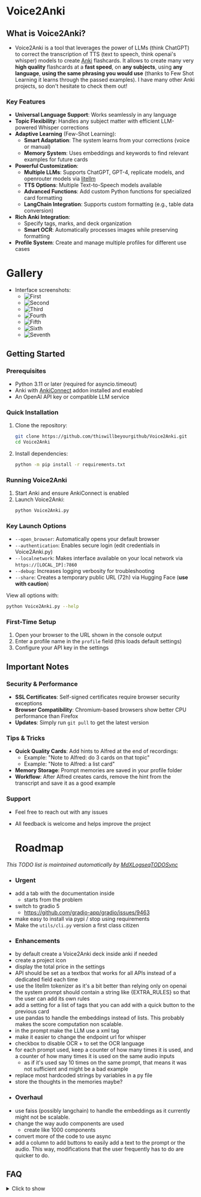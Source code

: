 # Voice2Anki

## What is Voice2Anki?
* Voice2Anki is a tool that leverages the power of LLMs (think ChatGPT) to correct the transcription of TTS (text to speech, think openai's whisper) models to create [Anki](https://apps.ankiweb.net/) flashcards. It allows to create many very **high quality** flashcards at a **fast speed**, on **any subjects**, using **any language**, **using the same phrasing you would use** (thanks to Few Shot Learning it learns through the passed examples). I have many other Anki projects, so don't hesitate to check them out!

### Key Features
* **Universal Language Support**: Works seamlessly in any language
* **Topic Flexibility**: Handles any subject matter with efficient LLM-powered Whisper corrections
* **Adaptive Learning** (Few-Shot Learning): 
    * **Smart Adaptation**: The system learns from your corrections (voice or manual)
    * **Memory System**: Uses embeddings and keywords to find relevant examples for future cards
* **Powerful Customization**:
    * **Multiple LLMs**: Supports ChatGPT, GPT-4, replicate models, and openrouter models via [litellm](https://docs.litellm.ai/)
    * **TTS Options**: Multiple Text-to-Speech models available
    * **Advanced Functions**: Add custom Python functions for specialized card formatting
    * **LangChain Integration**: Supports custom formatting (e.g., table data conversion)
* **Rich Anki Integration**:
    * Specify tags, marks, and deck organization
    * **Smart OCR**: Automatically processes images while preserving formatting
* **Profile System**: Create and manage multiple profiles for different use cases

# Gallery
* Interface screenshots:
  * ![First](./docs/first.png)
  * ![Second](./docs/second.png)
  * ![Third](./docs/third.png)
  * ![Fourth](./docs/fourth.png)
  * ![Fifth](./docs/fifth.png)
  * ![Sixth](./docs/sixth.png)
  * ![Seventh](./docs/seventh.png)


## Getting Started

### Prerequisites
* Python 3.11 or later (required for asyncio.timeout)
* Anki with [AnkiConnect](https://ankiweb.net/shared/info/2055492159) addon installed and enabled
* An OpenAI API key or compatible LLM service

### Quick Installation
1. Clone the repository:
   ```bash
   git clone https://github.com/thiswillbeyourgithub/Voice2Anki.git
   cd Voice2Anki
   ```
2. Install dependencies:
   ```bash
   python -m pip install -r requirements.txt
   ```

### Running Voice2Anki
1. Start Anki and ensure AnkiConnect is enabled
2. Launch Voice2Anki:
   ```bash
   python Voice2Anki.py
   ```
   
### Key Launch Options
* `--open_browser`: Automatically opens your default browser
* `--authentication`: Enables secure login (edit credentials in Voice2Anki.py)
* `--localnetwork`: Makes interface available on your local network via `https://[LOCAL_IP]:7860`
* `--debug`: Increases logging verbosity for troubleshooting
* `--share`: Creates a temporary public URL (72h) via Hugging Face (**use with caution**)

View all options with:
```bash
python Voice2Anki.py --help
```

### First-Time Setup
1. Open your browser to the URL shown in the console output
2. Enter a profile name in the `profile` field (this loads default settings)
3. Configure your API key in the settings

## Important Notes

### Security & Performance
* **SSL Certificates**: Self-signed certificates require browser security exceptions
* **Browser Compatibility**: Chromium-based browsers show better CPU performance than Firefox
* **Updates**: Simply run `git pull` to get the latest version

### Tips & Tricks
* **Quick Quality Cards**: Add hints to Alfred at the end of recordings:
  * Example: "Note to Alfred: do 3 cards on that topic"
  * Example: "Note to Alfred: a list card"
* **Memory Storage**: Prompt memories are saved in your profile folder
* **Workflow**: After Alfred creates cards, remove the hint from the transcript and save it as a good example

### Support
* Feel free to reach out with any issues
* All feedback is welcome and helps improve the project


  # Roadmap
<i>This TODO list is maintained automatically by [MdXLogseqTODOSync](https://github.com/thiswillbeyourgithub/MdXLogseqTODOSync)</i>

  <!-- BEGIN_TODO -->
- ### Urgent
- add a tab with the documentation inside
    - starts from the problem
- switch to gradio 5
    - https://github.com/gradio-app/gradio/issues/9463
- make easy to install via pypi / stop using requirements
- Make the `utils/cli.py` version a first class citizen
- ### Enhancements
- by default create a Voice2Anki deck inside anki if needed
- create a project icon
- display the total price in the settings
- API should be set as a textbox that works for all APIs instead of a dedicated field each time
- use the litellm tokenizer as it's a bit better than relying only on openai
- the system prompt should contain a string like {EXTRA_RULES} so that the user can add its own rules
- add  a setting for a list of tags that you can add with a quick button to the previous card
- use pandas to handle the embeddings instead of lists. This probably makes the score computation non scalable.
- in the prompt make the LLM use a <thinking> xml tag
- make it easier to change the endpoint url for whisper
- checkbox to disable OCR + to set the OCR language
- for each prompt used, keep a counter of how many times it is used, and a counter of how many times it is used on the same audio inputs
    - as if it's used say 10 times on the same prompt, that means it was not sufficient and might be a bad example
- replace most hardcoded strings by variables in a py file
- store the thoughts in the memories maybe?
- ### Overhaul
- use faiss (possibly langchain) to handle the embeddings as it currently might not be scalable.
- change the way audo components are used
    - create like 1000 components
- convert more of the code to use async
- add a column to add buttons to easily add a text to the prompt or the audio. This way, modifications that the user frequently has to do are quicker to do.
<!-- END_TODO -->


## FAQ

<details>
  <summary>
    Click to show
  </summary>


#### Why was this project created?
      Voice2Anki started as a tool to help me towards the end of medical school. I then released it hastily here and documented it quickly using [aider](https://aider.chat/). It worked well for me and I think it should be made much more accessible to people.

#### How did you use it?
      My workflow was to **record long audio sessions** where I would speak out loud the flashcards I wanted to create, separating each card with an audible "STOP". Using my other project [Whisper Audio Splitter](https://github.com/thiswillbeyourgithub/whisper_audio_splitter), I could then **automatically split** this long recording into individual flashcard-sized segments. These segments were then **batch processed** by Voice2Anki which would create and import them directly into Anki. This approach was **very efficient** for creating large numbers of high-quality flashcards quickly.

#### What is the status of this project?
      I will now use it much less because I'm nearing the end of medical school but definitely want this project to grow. If people are knowledgeable about python packaging into anki don't hesitate to come forward because I won't have the time alone and if no one seems interested. Last time I checked it was fully functional but I modified it to make it more accessible and documented etc and some bugs might have appeared because of the refactoring so please don't hesitate to open an issue as it's usually something dumb and quick to fix. Check out the Roadmap section above for a comprehensive list of planned improvements and known issues that need to be addressed.

#### What are profiles and why should I use them?
      Profiles were made to separate example prompts. For example, if you have lots of list type anki cards about medical stuff then you might want a separate folder for physics related flashcards where your cards are phrased in another way.

#### What does OCR have to do with Voice2Anki?
      I made https://github.com/thiswillbeyourgithub/OCR_with_format to do OCR on the screenshots I was taking from my medical books so decided to include it in Voice2Anki so that you can use the native anki search browser and it will search among image content too.

#### What is Few-Shot Learning?
      Few-Shot Learning is a machine learning approach where a model learns from a very small number of examples, unlike traditional machine learning that requires large datasets. In Voice2Anki, this technique is used to adapt the LLM's behavior based on just a few corrected examples you provide. When you correct a card and save it as an example, the system uses these few examples (or "shots") to understand your preferred style and formatting, making future cards more aligned with your preferences. You can learn more about Few-Shot Learning [here](https://www.geeksforgeeks.org/zero-shot-vs-one-shot-vs-few-shot-learning/#what-is-fewshot-learning).

#### Do I have to use the Gradio GUI or can it run autonomously?
      Initially, Voice2Anki was designed to be used only with the GUI interface. However, there is now an experimental CLI script located at `utils/cli.py` that can create flashcards autonomously. Please note that this CLI version is personal, barely tested, and should be used with caution.

#### How can I help with the project?
      We need help in several areas, including making the CLI version a first-class citizen of the project, improving documentation, and making the installation process easier through PyPI. If you're knowledgeable about Python packaging for Anki, we'd especially appreciate your expertise.




</details>
